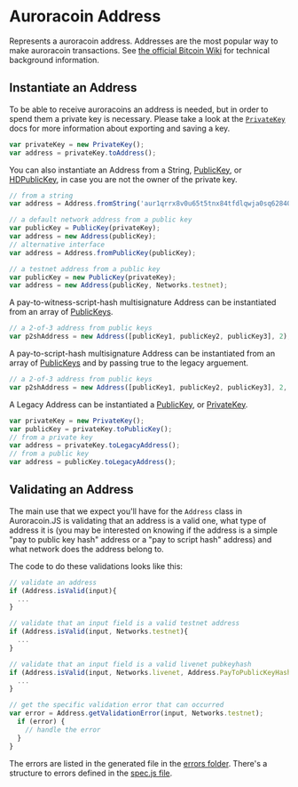 # Auroracoin Address
Represents a auroracoin address. Addresses are the most popular way to make auroracoin transactions. See [the official Bitcoin Wiki](https://en.bitcoin.it/wiki/Address) for technical background information.

## Instantiate an Address
To be able to receive auroracoins an address is needed, but in order to spend them a private key is necessary. Please take a look at the [`PrivateKey`](privatekey.md) docs for more information about exporting and saving a key.  

```javascript
var privateKey = new PrivateKey();
var address = privateKey.toAddress();
```

You can also instantiate an Address from a String, [PublicKey](publickey.md), or [HDPublicKey](hierarchical.md), in case you are not the owner of the private key.

```javascript
// from a string
var address = Address.fromString('aur1qrrx8v0u65t5tnx84tfdlqwja0sq62840d4h7gy');

// a default network address from a public key
var publicKey = PublicKey(privateKey);
var address = new Address(publicKey);
// alternative interface
var address = Address.fromPublicKey(publicKey);

// a testnet address from a public key
var publicKey = new PublicKey(privateKey);
var address = new Address(publicKey, Networks.testnet);
```

A pay-to-witness-script-hash multisignature Address can be instantiated from an array of [PublicKeys](publickey.md).

```javascript
// a 2-of-3 address from public keys
var p2shAddress = new Address([publicKey1, publicKey2, publicKey3], 2);
```

A pay-to-script-hash multisignature Address can be instantiated from an array of [PublicKeys](publickey.md) and by passing true to the legacy arguement.

```javascript
// a 2-of-3 address from public keys
var p2shAddress = new Address([publicKey1, publicKey2, publicKey3], 2, 'livenet', true);
```

A Legacy Address can be instantiated a [PublicKey](publickey.md), or [PrivateKey](hierarchical.md).

 ```javascript
var privateKey = new PrivateKey();
var publicKey = privateKey.toPublicKey();
 // from a private key
var address = privateKey.toLegacyAddress();
// from a public key
var address = publicKey.toLegacyAddress();
```

## Validating an Address
The main use that we expect you'll have for the `Address` class in Auroracoin.JS is validating that an address is a valid one, what type of address it is (you may be interested on knowing if the address is a simple "pay to public key hash" address or a "pay to script hash" address) and what network does the address belong to.

The code to do these validations looks like this:

```javascript
// validate an address
if (Address.isValid(input){
  ...
}

// validate that an input field is a valid testnet address
if (Address.isValid(input, Networks.testnet){
  ...
}

// validate that an input field is a valid livenet pubkeyhash
if (Address.isValid(input, Networks.livenet, Address.PayToPublicKeyHash){
  ...
}

// get the specific validation error that can occurred
var error = Address.getValidationError(input, Networks.testnet);
  if (error) {
    // handle the error
  }
}
```

The errors are listed in the generated file in the [errors folder](https://github.com/digicontributer/auroracoin-js/tree/master/lib/errors). There's a structure to errors defined in the [spec.js file](https://github.com/digicontributer/auroracoin-js/tree/master/lib/errors/spec.js).
